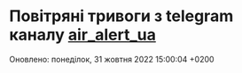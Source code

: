 # Повітряні тривоги з telegram каналу [air_alert_ua](https://t.me/air_alert_ua)

Оновлено:
понеділок, 31 жовтня 2022 15:00:04 +0200
